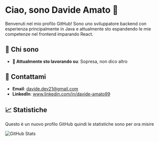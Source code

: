 # Ciao, sono Davide Amato 👋

Benvenuti nel mio profilo GitHub! Sono uno sviluppatore backend con esperienza principalmente in Java e attualmente sto espandendo le mie competenze nel frontend imparando React.

## 🚀 Chi sono

- **🔭 Attualmente sto lavorando su**: Sopresa, non dico altro

## 💬 Contattami

- **Email**: davide.dev21@gmail.com
- **LinkedIn**: www.linkedin.com/in/davide-amato99

## 📈 Statistiche

Questo è un nuovo profilo GitHub quindi le statistiche sono per ora misire

![GitHub Stats](https://github-readme-stats.vercel.app/api?username=Davide-Dev99&show_icons=true&count_private=true&hide_title=true&hide=prs)

